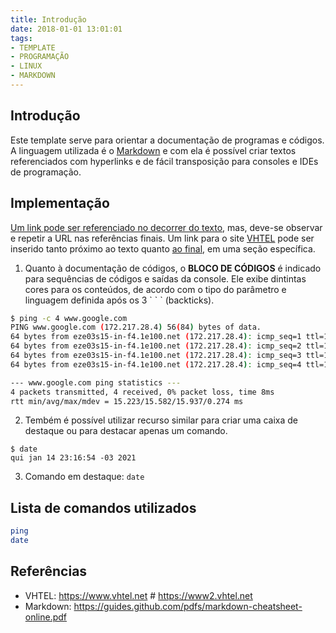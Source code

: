 ```yaml
---
title: Introdução
date: 2018-01-01 13:01:01
tags:
- TEMPLATE
- PROGRAMAÇÃO
- LINUX
- MARKDOWN
---
```


## Introdução

Este template serve para orientar a documentação de programas e códigos. A linguagem utilizada é o [Markdown] e com ela é possível criar textos referenciados com hyperlinks e de fácil transposição para consoles e IDEs de programação.

## Implementação

[Um link pode ser referenciado no decorrer do texto], mas, deve-se observar e repetir a URL nas referências finais.
Um link para o site [VHTEL](https://www.vhtel.eng.br) pode ser inserido tanto próximo ao texto quanto [ao final], em uma seção específica.


1. Quanto à documentação de códigos, o **BLOCO DE CÓDIGOS** é indicado para sequências de códigos e saídas da console. Ele exibe dintintas cores para os conteúdos, de acordo com o tipo do parâmetro e linguagem definida após os 3  \` \` \` (backticks).


```sh
$ ping -c 4 www.google.com
PING www.google.com (172.217.28.4) 56(84) bytes of data.
64 bytes from eze03s15-in-f4.1e100.net (172.217.28.4): icmp_seq=1 ttl=114 time=15.2 ms
64 bytes from eze03s15-in-f4.1e100.net (172.217.28.4): icmp_seq=2 ttl=114 time=15.4 ms
64 bytes from eze03s15-in-f4.1e100.net (172.217.28.4): icmp_seq=3 ttl=114 time=15.7 ms
64 bytes from eze03s15-in-f4.1e100.net (172.217.28.4): icmp_seq=4 ttl=114 time=15.9 ms

--- www.google.com ping statistics ---
4 packets transmitted, 4 received, 0% packet loss, time 8ms
rtt min/avg/max/mdev = 15.223/15.582/15.937/0.274 ms

```

2. Tembém é possível utilizar recurso similar para criar uma caixa de destaque ou para destacar apenas um comando.

```
$ date
qui jan 14 23:16:54 -03 2021

```

3. Comando em destaque: `date`


## Lista de comandos utilizados

```sh
ping
date

```



## Referências
- VHTEL: <https://www.vhtel.net> # <https://www2.vhtel.net>
- Markdown: <https://guides.github.com/pdfs/markdown-cheatsheet-online.pdf>



[Um link pode ser referenciado no decorrer do texto]: <https://www.vhtel.net>
[ao final]: <https://www.vhtel.net>
[Markdown]: <https://guides.github.com/pdfs/markdown-cheatsheet-online.pdf>
